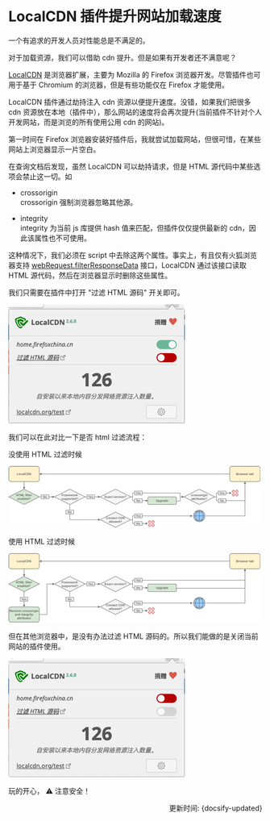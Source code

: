 # LocalCDN 插件提升网站加载速度

一个有追求的开发人员对性能总是不满足的。

对于加载资源，我们可以借助 cdn 提升。但是如果有开发者还不满意呢？

[LocalCDN](https://www.localcdn.org/) 是浏览器扩展，主要为 Mozilla 的 Firefox 浏览器开发。尽管插件也可用于基于 Chromium 的浏览器，但是有些功能仅在 Firefox 才能使用。

LocalCDN 插件通过劫持注入 cdn 资源以便提升速度。没错，如果我们把很多 cdn 资源放在本地（插件中），那么网站的速度将会再次提升(当前插件不针对个人开发网站，而是浏览的所有使用公用 cdn 的网站)。

第一时间在 Firefox 浏览器安装好插件后，我就尝试加载网站，但很可惜，在某些网站上浏览器显示一片空白。

在查询文档后发现，虽然 LocalCDN 可以劫持请求，但是 HTML 源代码中某些选项会禁止这一切。如 

- crossorigin   
  crossorigin 强制浏览器忽略其他源。

- integrity   
  integrity 为当前 js 库提供 hash 值来匹配，但插件仅仅提供最新的 cdn，因此该属性也不可使用。

这种情况下，我们必须在 script 中去除这两个属性。事实上，有且仅有火狐浏览器支持 [webRequest.filterResponseData](https://developer.mozilla.org/en-US/docs/Mozilla/Add-ons/WebExtensions/API/webRequest/filterResponseData) 接口，LocalCDN 通过该接口读取 HTML 源代码，然后在浏览器显示时删除这些属性。

我们只需要在插件中打开 "过滤 HTML 源码" 开关即可。

![filter-show](./location-cdn-filter-open.png)

我们可以在此对比一下是否 html 过滤流程：

没使用 HTML 过滤时候

![location-cdn](./location-cdn.png)

使用 HTML 过滤时候

![location-cdn-filter](./location-cdn-html-filter.png)


但在其他浏览器中，是没有办法过滤 HTML 源码的。所以我们能做的是关闭当前网站的插件使用。

![location-cdn-close](./location-cdn-close.png)


玩的开心， ⚠️ 注意安全！

<div style="float: right">更新时间: {docsify-updated}</div>
